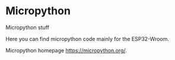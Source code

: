 # Micropython
Micropython stuff

Here you can find micropython code mainly for the ESP32-Wroom. 

Micropython homepage https://micropython.org/.
